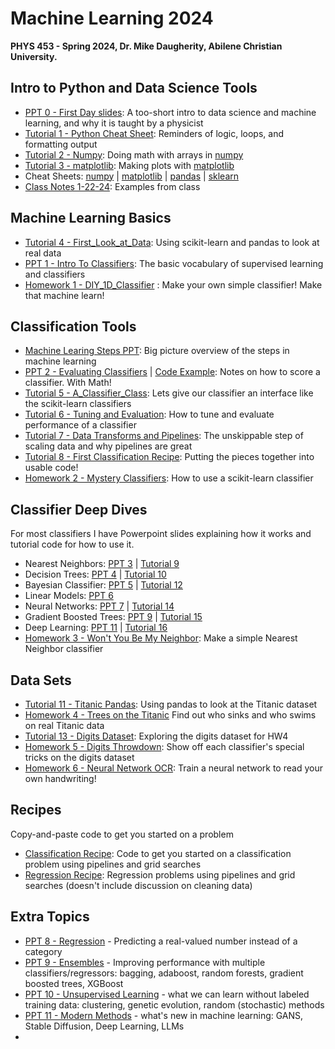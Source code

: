 # Machine Learning 2024
**PHYS 453 - Spring 2024, Dr. Mike Daugherity, Abilene Christian University.**

## Intro to Python and Data Science Tools
* [PPT 0 - First Day slides](pdf/ML0.pdf): A too-short intro to data science and machine learning, and why it is taught by a physicist
* [Tutorial 1 - Python Cheat Sheet](tutorial/Tutorial_01_Python_Cheat_Sheet.ipynb):  Reminders of logic, loops, and formatting output 
* [Tutorial 2 - Numpy](tutorial/Tutorial_02_Numpy.ipynb): Doing math with arrays in [numpy](https://numpy.org/)
* [Tutorial 3 - matplotlib](tutorial/Tutorial_03_Plots_with_matplotlib.ipynb): Making plots with [matplotlib](https://matplotlib.org/)
* Cheat Sheets: [numpy](pdf/numpy_cheat_sheet.pdf) | [matplotlib](pdf/matplotlib_cheat_sheet.pdf) | [pandas](pdf/pandas_cheat_sheet.pdf) | [sklearn](pdf/sklearn_cheat_sheet.pdf)
* [Class Notes 1-22-24](class/Class_1_22_24_Intro.ipynb): Examples from class


## Machine Learning Basics
* [Tutorial 4 - First_Look_at_Data](tutorial/Tutorial_04_First_Look_at_Data.ipynb): Using scikit-learn and pandas to look at real data
* [PPT 1 - Intro To Classifiers](pdf/ML1.pdf): The basic vocabulary of supervised learning and classifiers 
* [Homework 1 - DIY_1D_Classifier](class/HW1_DIY_1D_Classifier.ipynb) : Make your own simple classifier!  Make that machine learn!

## Classification Tools
* [Machine Learing Steps PPT](pdf/MLsteps.pdf): Big picture overview of the steps in machine learning
* [PPT 2 - Evaluating Classifiers](pdf/ML2.pdf) | [Code Example](class/Metrics_examples.ipynb): Notes on how to score a classifier.  With Math!
* [Tutorial 5 - A_Classifier_Class](tutorial/Tutorial_05_A_Classifier_Class.ipynb): Lets give our classifier an interface like the scikit-learn classifiers
* [Tutorial 6 - Tuning and Evaluation](tutorial/Tutorial_06_Tuning_and_Evaluation.ipynb): How to tune and evaluate performance of a classifier
* [Tutorial 7 - Data Transforms and Pipelines](tutorial/Tutorial_07_Transforms_and_Pipelines.ipynb): The unskippable step of scaling data and why pipelines are great
* [Tutorial 8 - First Classification Recipe](tutorial/Tutorial_08_First_Classification_Recipe.ipynb): Putting the pieces together into usable code!
* [Homework 2 - Mystery Classifiers](class/HW2_Mystery_Classifiers.ipynb): How to use a scikit-learn classifier 

## Classifier Deep Dives
For most classifiers I have Powerpoint slides explaining how it works and tutorial code for how to use it.
* Nearest Neighbors:  [PPT 3](pdf/ML3.pdf) | [Tutorial 9](tutorial/Tutorial_09_Nearest_Neighbors.ipynb)
* Decision Trees: [PPT 4](pdf/ML4.pdf) | [Tutorial 10](tutorial/Tutorial_10_Decision_Trees.ipynb)
* Bayesian Classifier: [PPT 5](pdf/ML5.pdf) | [Tutorial 12](tutorial/Tutorial_12_Bayesian_Classifier.ipynb)
* Linear Models: [PPT 6](pdf/ML6.pdf)
* Neural Networks: [PPT 7](pdf/ML7.pdf) | [Tutorial 14](tutorial/Tutorial_14_Neural_Networks.ipynb)
* Gradient Boosted Trees: [PPT 9](pdf/ML9.pdf) | [Tutorial 15](tutorial/Tutorial_15_Boosted_Trees.ipynb)
* Deep Learning: [PPT 11](pdf/ML11.pdf) | [Tutorial 16](tutorial/Tutorial_16_Deep_Learning_Intro.ipynb) 
* [Homework 3 - Won't You Be My Neighbor](class/HW3_Neighbors.ipynb): Make a simple Nearest Neighbor classifier

## Data Sets
* [Tutorial 11 - Titanic Pandas](tutorial/Tutorial_11_Titanic_Pandas.ipynb): Using pandas to look at the Titanic dataset
* [Homework 4 - Trees on the Titanic](class/HW4_Trees_on_the_Titanic.ipynb)  Find out who sinks and who swims on real Titanic data
* [Tutorial 13 - Digits Dataset](tutorial/Tutorial_13_Digits_Dataset.ipynb): Exploring the digits dataset for HW4
* [Homework 5 - Digits Throwdown](class/HW5_Digits_Throwdown.ipynb): Show off each classifier's special tricks on the digits dataset
* [Homework 6 - Neural Network OCR](class/HW6_Neural_Network_OCR.ipynb): Train a neural network to read your own handwriting!

## Recipes
Copy-and-paste code to get you started on a problem
* [Classification Recipe](tutorial/Classification_Recipe.ipynb): Code to get you started on a classification problem using pipelines and grid searches
* [Regression Recipe](tutorial/Regression_Recipe.ipynb): Regression problems using pipelines and grid searches (doesn't include discussion on cleaning data)

## Extra Topics
* [PPT 8 - Regression](pdf/ML8.pdf) - Predicting a real-valued number instead of a category
* [PPT 9 - Ensembles](pdf/ML9.pdf) - Improving performance with multiple classifiers/regressors: bagging, adaboost, random forests, gradient boosted trees, XGBoost
* [PPT 10 - Unsupervised Learning](pdf/ML10.pdf) - what we can learn without labeled training data: clustering, genetic evolution, random (stochastic) methods
* [PPT 11 - Modern Methods](pdf/ML11.pdf) - what's new in machine learning: GANS, Stable Diffusion, Deep Learning, LLMs
* 

<!---
COMMENTS!!!!!
* [Classifier Challenge](Class_Classifier_Challenge.ipynb): Evaluating classifiers problem in class 2.22.23
* [Class Challenge](Class_Challenge_03_20_23.ipynb): Spring Break is over, let's remember how to do machine learning
--->

